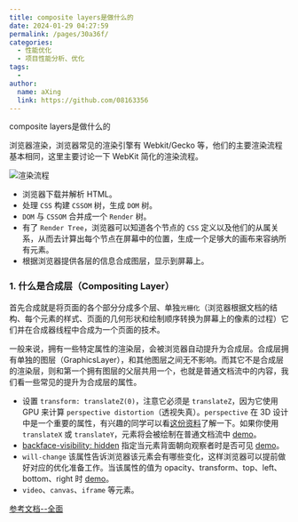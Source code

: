 ```yaml
---
title: composite layers是做什么的
date: 2024-01-29 04:27:59
permalink: /pages/30a36f/
categories:
  - 性能优化
  - 项目性能分析、优化
tags:
  - 
author: 
  name: aXing
  link: https://github.com/08163356
---
```





composite layers是做什么的

浏览器渲染，浏览器常见的渲染引擎有 Webkit/Gecko 等，他们的主要渲染流程基本相同，这里主要讨论一下 WebKit 简化的渲染流程。

![渲染流程](https://segmentfault.com/img/remote/1460000041197296)

- 浏览器下载并解析 HTML。
- 处理 `CSS` 构建 `CSSOM` 树，生成 `DOM` 树。
- `DOM` 与 `CSSOM` 合并成一个 `Render` 树。
- 有了 `Render Tree`，浏览器可以知道各个节点的 `CSS` 定义以及他们的从属关系，从而去计算出每个节点在屏幕中的位置，生成一个足够大的画布来容纳所有元素。
- 根据浏览器提供各层的信息合成图层，显示到屏幕上。

### 1. 什么是合成层（Compositing Layer）
<!-- more -->


首先合成就是将页面的各个部分分成多个层、单独`光栅化`（浏览器根据文档的结构、每个元素的样式、页面的几何形状和绘制顺序转换为屏幕上的像素的过程）它们并在合成器线程中合成为一个页面的技术。

一般来说，拥有一些特定属性的渲染层，会被浏览器自动提升为合成层。合成层拥有单独的图层（GraphicsLayer），和其他图层之间无不影响。而其它不是合成层的渲染层，则和第一个拥有图层的父层共用一个，也就是普通文档流中的内容，我们看一些常见的提升为合成层的属性。

- 设置 `transform: translateZ(0)`，注意它必须是 `translateZ`，因为它使用 GPU 来计算 `perspective distortion`（透视失真）。`perspective` 在 3D 设计中是一个重要的属性，有兴趣的同学可以看[这份资料](https://link.segmentfault.com/?enc=afCSzBm%2FaWzfXupuAug%2FGg%3D%3D.1NV6VfD3FN%2Fhx2WFn9yBAYpo8cmF6TxiP9x1T0bUIAGLXaTEgWDYVSRCxDYBUvkxGCK5T%2FyaEvw76GilxYBebErJbUXMrLo8gUkeWg8ibWYG7LIGPyVXLenXJhwHRRzy8PVe2FMgQanTmMlohE%2F9erqOXlt3jIpQckE9xW4wIJLJ6aGsrQozm5YSH84SE3l5gy1CNj%2B6880vRGheQ2mvPwlSVDOcJMY9%2B9oHqYOsEJo%3D)了解一下。如果你使用 `translateX` 或 `translateY`，元素将会被绘制在普通文档流中 [demo](https://link.segmentfault.com/?enc=ohaBHXGxCTtM5KHIQ6VHXA%3D%3D.kuYSj6BOfOt%2FUIvMZJotDyOqCq%2BN7OVHssd%2FLa6cXDw%3D)。
- [backface-visibility: hidden](https://link.segmentfault.com/?enc=XzVi%2F8zOr7EVO3C78f06cQ%3D%3D.1RVjdCzqsf1xIvbKPEFKpw3aoW77m%2FMzavJk0AcMbvzWZWm8v%2BdB6%2FkP4PU%2FQY620exA%2BuUa8KZz7eeOjDrmQKiSZpiWbGtfiv5cHGvAvBU%3D) 指定当元素背面朝向观察者时是否可见 [demo](https://link.segmentfault.com/?enc=2l50vwRMuogT3hAK3F0oLg%3D%3D.j2Jszz%2FSKcUJGKzlxcH3MPSwN84Kgt1d8O9uRqLIFV4%3D)。
- `will-change` 该属性告诉浏览器该元素会有哪些变化，这样浏览器可以提前做好对应的优化准备工作。当该属性的值为 opacity、transform、top、left、bottom、right 时 [demo](https://link.segmentfault.com/?enc=Dre9I8MoumsAs3R9utUqfQ%3D%3D.IfsdrdNjfTiOKTYZ7PIoR2iuIGJ1kdAFtEcW7Np64Xo%3D)。
- `video`、`canvas`、`iframe` 等元素。

[参考文档--全面](https://segmentfault.com/a/1190000041197292)


